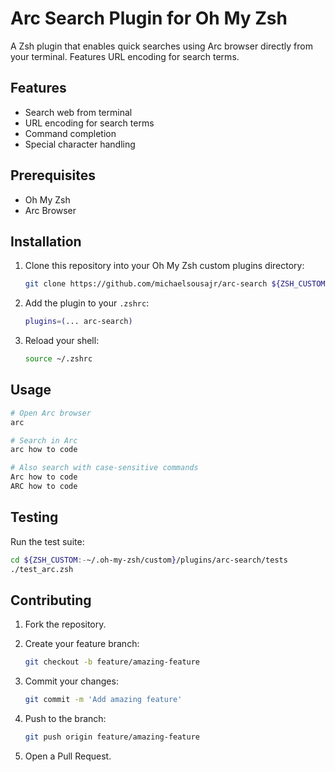 # Arc Search Plugin for Oh My Zsh

A Zsh plugin that enables quick searches using Arc browser directly from your terminal. Features URL encoding for search terms.

## Features

- Search web from terminal
- URL encoding for search terms
- Command completion
- Special character handling

## Prerequisites

- Oh My Zsh
- Arc Browser

## Installation

1. Clone this repository into your Oh My Zsh custom plugins directory:

   ```bash
   git clone https://github.com/michaelsousajr/arc-search ${ZSH_CUSTOM:-~/.oh-my-zsh/custom}/plugins/arc-search
   ```

2. Add the plugin to your `.zshrc`:

   ```bash
   plugins=(... arc-search)
   ```

3. Reload your shell:

   ```bash
   source ~/.zshrc
   ```

## Usage

```bash
# Open Arc browser
arc

# Search in Arc
arc how to code

# Also search with case-sensitive commands
Arc how to code
ARC how to code
```

## Testing

Run the test suite:

```bash
cd ${ZSH_CUSTOM:-~/.oh-my-zsh/custom}/plugins/arc-search/tests
./test_arc.zsh
```

## Contributing

1. Fork the repository.
2. Create your feature branch:

   ```bash
   git checkout -b feature/amazing-feature
   ```

3. Commit your changes:

   ```bash
   git commit -m 'Add amazing feature'
   ```

4. Push to the branch:

   ```bash
   git push origin feature/amazing-feature
   ```

5. Open a Pull Request.
